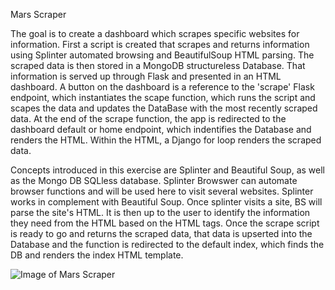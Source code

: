 Mars Scraper

The goal is to create a dashboard which scrapes specific websites for information. First a script is created that scrapes and returns information using Splinter automated browsing and BeautifulSoup HTML parsing. The scraped data is then stored in a MongoDB structureless Database. That information is served up through Flask and presented in an HTML dashboard. A button on the dashboard is a reference to the 'scrape' Flask endpoint, which instantiates the scape function, which runs the script and scapes the data and updates the DataBase with the most recently scraped data. At the end of the scrape function, the app is redirected to the dashboard default or home endpoint, which indentifies  the Database and renders the HTML. Within the HTML, a Django for loop renders the scraped data.


Concepts introduced in this exercise are Splinter and Beautiful Soup, as well as the Mongo DB SQLless database.  Splinter Browswer can automate browser functions and will be used here to visit several websites. Splinter works in complement with Beautiful Soup. Once splinter visits a site, BS will parse the site's HTML. It is then up to the user to identify the information they need from the HTML based on the HTML tags. Once the scrape script is ready to go and returns the scraped data, that data is upserted into the Database and the function is redirected to the default index, which finds the DB and renders the index HTML template.


![Image of Mars Scraper](https://lh3.googleusercontent.com/GhrI4mOsMk1sNCxEk_b4CgOA2fcUhwlAqUjT4PomvF8B7tboUNUuvmOzWmo2_N5rOLUI_MPKvxBg9dAaMMtkYmPo-blp3HPxGYXt9ibqL6TrY3ziZ8mUMb5ecF76ueCE8Z8nIr6wuUnrvaY073vAYCAJGRHA3nxgsqN1QbLtRrJwtwxqCMzVZAXZhwAO4M3Qtr2MJH2LSZCI9OkCd0daweYJWMWW5r_9fPw6ZwS3gURQQL_79sNPnkkgy3bQX_4Nm-ppR8oN7apTVpjlghtvwitHrakn3dOdckHn4E-o23w9j9r-olGwjI9tS9gUBpAhN1MJDWcJ8viKb2BSj259yef8Bfmm5_OTi02I6muDPrNH-afr3Uu2H3qskyqg5CS6uwZulpBOlfHyW9W1GB2v-SaFK7-BRO49xG5qfOaLx_y0gdu3D0pBxeL_sqPn9aS2zcNel26E_e-z6SVifCoOIHVJg9eHCfcZFt78pbLLA18cMIs96zm9a97y2LpFxZ0QVNDMY7Yqblb_Zb8iX2MMbWa7OuuS8exMFklHQvuUcgdi0gJp_wFdnKCa7dDV_otTnqjcvDELxSu1ZgVJIycUjQ3T-FAk78HHvgDImCwmfSglIoEgu4HF1Q56_rrAnf0XJbaaBj8--Wl-nIsixNHA4cs29opQCvcV4zKlqyqQdZ8--QnlflmB3kGMkSEH=w1579-h1274-no?authuser=0)


